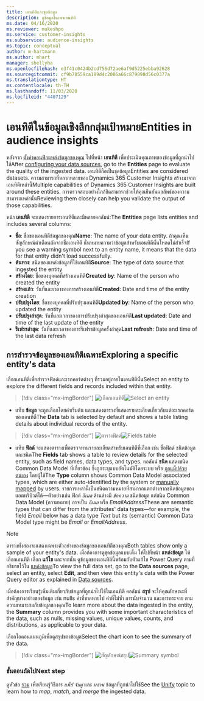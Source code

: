 ```yaml
---
title: เอนทิตีและชุดข้อมูล
description: ดูข้อมูลในเพจเอนทิตี
ms.date: 04/16/2020
ms.reviewer: mukeshpo
ms.service: customer-insights
ms.subservice: audience-insights
ms.topic: conceptual
author: m-hartmann
ms.author: mhart
manager: shellyha
ms.openlocfilehash: e3f41c0424b2cd756d72ae6af9d5225ebba92628
ms.sourcegitcommit: cf9b78559ca189d4c2086a66c879098d56c0377a
ms.translationtype: HT
ms.contentlocale: th-TH
ms.lasthandoff: 11/03/2020
ms.locfileid: "4407129"
---
```

# <a name="entities-in-audience-insights"></a><span data-ttu-id="dae65-103">เอนทิตีในข้อมูลเชิงลึกกลุ่มเป้าหมาย</span><span class="sxs-lookup"><span data-stu-id="dae65-103">Entities in audience insights</span></span>

<span data-ttu-id="dae65-104">หลังจาก [ตั้งค่าคอนฟิกแหล่งข้อมูลของคุณ](data-sources.md) ไปที่หน้า **เอนทิตี** เพื่อประเมินคุณภาพของข้อมูลที่ถูกนำไปใช้</span><span class="sxs-lookup"><span data-stu-id="dae65-104">After [configuring your data sources](data-sources.md), go to the **Entities** page to evaluate the quality of the ingested data.</span></span> <span data-ttu-id="dae65-105">เอนทิตีถือเป็นชุดข้อมูล</span><span class="sxs-lookup"><span data-stu-id="dae65-105">Entities are considered datasets.</span></span> <span data-ttu-id="dae65-106">ความสามารถที่หลากหลายของ Dynamics 365 Customer Insights สร้างมาจากเอนทิตีเหล่านี้</span><span class="sxs-lookup"><span data-stu-id="dae65-106">Multiple capabilities of Dynamics 365 Customer Insights are built around these entities.</span></span> <span data-ttu-id="dae65-107">การตรวจสอบอย่างใกล้ชิดสามารถช่วยให้คุณยืนยันผลลัพธ์ของความสามารถเหล่านั้น</span><span class="sxs-lookup"><span data-stu-id="dae65-107">Reviewing them closely can help you validate the output of those capabilities.</span></span>

<span data-ttu-id="dae65-108">หน้า **เอนทิตี** จะแสดงรายการเอนทิตีและมีหลายคอลัมน์:</span><span class="sxs-lookup"><span data-stu-id="dae65-108">The **Entities** page lists entities and includes several columns:</span></span>

- <span data-ttu-id="dae65-109">**ชื่อ**: ชื่อของเอนทิตีข้อมูลของคุณ</span><span class="sxs-lookup"><span data-stu-id="dae65-109">**Name**: The name of your data entity.</span></span> <span data-ttu-id="dae65-110">ถ้าคุณเห็นสัญลักษณ์คำเตือนถัดจากชื่อเอนทิตี นั่นหมายความว่าข้อมูลสำหรับเอนทิตีนั้นโหลดไม่สำเร็จ</span><span class="sxs-lookup"><span data-stu-id="dae65-110">If you see a warning symbol next to an entity name, it means that the data for that entity didn't load successfully.</span></span>
- <span data-ttu-id="dae65-111">**ต้นทาง**: ชนิดของแหล่งข้อมูลที่ใช้เอนทิตี</span><span class="sxs-lookup"><span data-stu-id="dae65-111">**Source**: The type of data source that ingested the entity</span></span>
- <span data-ttu-id="dae65-112">**สร้างโดย**: ชื่อของบุคคลที่สร้างเอนทิตี</span><span class="sxs-lookup"><span data-stu-id="dae65-112">**Created by**: Name of the person who created the entity</span></span>
- <span data-ttu-id="dae65-113">**สร้างแล้ว**: วันที่และเวลาของการสร้างเอนทิตี</span><span class="sxs-lookup"><span data-stu-id="dae65-113">**Created**: Date and time of the entity creation</span></span>
- <span data-ttu-id="dae65-114">**ปรับปรุงโดย**: ชื่อของบุคคลที่ปรับปรุงเอนทิตี</span><span class="sxs-lookup"><span data-stu-id="dae65-114">**Updated by**: Name of the person who updated the entity</span></span>
- <span data-ttu-id="dae65-115">**ปรับปรุงล่าสุด**: วันที่และเวลาของการปรับปรุงล่าสุดของเอนทิตี</span><span class="sxs-lookup"><span data-stu-id="dae65-115">**Last updated**: Date and time of the last update of the entity</span></span>
- <span data-ttu-id="dae65-116">**รีเฟรชล่าสุด**: วันที่และเวลาของการรีเฟรชข้อมูลครั้งล่าสุด</span><span class="sxs-lookup"><span data-stu-id="dae65-116">**Last refresh**: Date and time of the last data refresh</span></span>

## <a name="exploring-a-specific-entitys-data"></a><span data-ttu-id="dae65-117">การสำรวจข้อมูลของเอนทิตีเฉพาะ</span><span class="sxs-lookup"><span data-stu-id="dae65-117">Exploring a specific entity's data</span></span>

<span data-ttu-id="dae65-118">เลือกเอนทิตีเพื่อสำรวจฟิลด์และเรกคอร์ดต่างๆ ที่รวมอยู่ภายในเอนทิตีนั้น</span><span class="sxs-lookup"><span data-stu-id="dae65-118">Select an entity to explore the different fields and records included within that entity.</span></span>

> [!div class="mx-imgBorder"]
> <span data-ttu-id="dae65-119">![เลือกเอนทิตี](media/data-manager-entities-data.png "เลือกเอนทิตี")</span><span class="sxs-lookup"><span data-stu-id="dae65-119">![Select an entity](media/data-manager-entities-data.png "Select an entity")</span></span>

- <span data-ttu-id="dae65-120">แท็บ **ข้อมูล** จะถูกเลือกโดยค่าเริ่มต้น และแสดงตารางที่แสดงรายละเอียดเกี่ยวกับแต่ละเรกคอร์ดของเอนทิตี</span><span class="sxs-lookup"><span data-stu-id="dae65-120">The **Data** tab is selected by default and shows a table listing details about individual records of the entity.</span></span>

> [!div class="mx-imgBorder"]
> <span data-ttu-id="dae65-121">![ตารางฟิลด์](media/data-manager-entities-fields.PNG "ตารางฟิลด์")</span><span class="sxs-lookup"><span data-stu-id="dae65-121">![Fields table](media/data-manager-entities-fields.PNG "Fields table")</span></span>

- <span data-ttu-id="dae65-122">แท็บ **ฟิลด์** จะแสดงตารางเพื่อตรวจทานรายละเอียดสำหรับเอนทิตีที่เลือก เช่น ชื่อฟิลด์ ชนิดข้อมูล และชนิด</span><span class="sxs-lookup"><span data-stu-id="dae65-122">The **Fields** tab shows a table to review details for the selected entity, such as field names, data types, and types.</span></span> <span data-ttu-id="dae65-123">คอลัมน์ **ชนิด** แสดงชนิด Common Data Model ที่เกี่ยวข้อง ซึ่งถูกระบุแบบอัตโนมัติโดยระบบ หรือ [ถูกแม็ปด้วยตนเอง](map-entities.md) โดยผู้ใช้</span><span class="sxs-lookup"><span data-stu-id="dae65-123">The **Type** column shows Common Data Model associated types, which are either auto-identified by the system or [manually mapped](map-entities.md) by users.</span></span> <span data-ttu-id="dae65-124">รายการเหล่านี้เป็นชนิดความหมายที่สามารถแตกต่างจากชนิดข้อมูลของแอตทริบิวต์ได้—ตัวอย่างเช่น ฟิลด์ *อีเมล* ด้านล่างมี *ข้อความ* ชนิดข้อมูล แต่ชนิด Common Data Model (ความหมาย) อาจเป็น *อีเมล* หรือ *EmailAddress*</span><span class="sxs-lookup"><span data-stu-id="dae65-124">These are semantic types that can differ from the attributes' data types—for example, the field *Email* below has a data type *Text* but its (semantic) Common Data Model type might be *Email* or *EmailAddress*.</span></span>

> [!NOTE]
> <span data-ttu-id="dae65-125">ตารางทั้งสองจะแสดงเฉพาะตัวอย่างของข้อมูลของเอนทิตีของคุณ</span><span class="sxs-lookup"><span data-stu-id="dae65-125">Both tables show only a sample of your entity's data.</span></span> <span data-ttu-id="dae65-126">เมื่อต้องการดูชุดข้อมูลแบบเต็ม ให้ไปที่หน้า **แหล่งข้อมูล** ให้เลือกเอนทิตี เลือก **แก้ไข** และจากนั้น ดูข้อมูลของเอนทิตีนี้พร้อมกับตัวแก้ไข Power Query ตามที่อธิบายไว้ใน [แหล่งข้อมูล](data-sources.md)</span><span class="sxs-lookup"><span data-stu-id="dae65-126">To view the full data set, go to the **Data sources** page, select an entity, select **Edit**, and then view this entity's data with the Power Query editor as explained in [Data sources](data-sources.md).</span></span>

<span data-ttu-id="dae65-127">เมื่อต้องการเรียนรู้เพิ่มเติมเกี่ยวกับข้อมูลที่ถูกนำไปใช้ในเอนทิตี คอลัมน์ **สรุป** จะให้คุณลักษณะที่สำคัญบางอย่างของข้อมูล เช่น nulls ค่าที่ขาดหายไป ค่าที่ไม่ซ้ำ การนับจำนวน และการกระจาย ตามความเหมาะสมกับข้อมูลของคุณ</span><span class="sxs-lookup"><span data-stu-id="dae65-127">To learn more about the data ingested in the entity, the **Summary** column provides you with some important characteristics of the data, such as nulls, missing values, unique values, counts, and distributions, as applicable to your data.</span></span>

<span data-ttu-id="dae65-128">เลือกไอคอนแผนภูมิเพื่อดูสรุปของข้อมูล</span><span class="sxs-lookup"><span data-stu-id="dae65-128">Select the chart icon to see the summary of the data.</span></span>

> [!div class="mx-imgBorder"]
> <span data-ttu-id="dae65-129">![สัญลักษณ์สรุป](media/data-manager-entities-summary.png "ตารางสรุปข้อมูล")</span><span class="sxs-lookup"><span data-stu-id="dae65-129">![Summary symbol](media/data-manager-entities-summary.png "Data summary table")</span></span>

### <a name="next-step"></a><span data-ttu-id="dae65-130">ขั้นตอนถัดไป</span><span class="sxs-lookup"><span data-stu-id="dae65-130">Next step</span></span>

<span data-ttu-id="dae65-131">ดูหัวข้อ [รวม](data-unification.md) เพื่อเรียนรู้วิธีการ *แม็ป* *จับคู่* และ *ผสาน* ข้อมูลที่ถูกนำไปใช้</span><span class="sxs-lookup"><span data-stu-id="dae65-131">See the [Unify](data-unification.md) topic to learn how to *map*, *match*, and *merge* the ingested data.</span></span>

